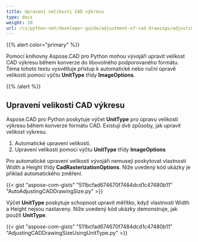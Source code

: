 ```yaml
---
title: Upravení velikosti CAD výkresu
type: docs
weight: 10
url: /cs/python-net/developer-guide/adjustment-of-cad-drawings/adjusting-cad-drawing-size/
---
```


{{% alert color="primary" %}}

Pomocí knihovny Aspose.CAD pro Python mohou vývojáři upravit velikost CAD výkresu během konverze do libovolného podporovaného formátu. Téma tohoto textu vysvětluje přístup k automatické nebo ruční úpravě velikosti pomocí výčtu **UnitType** třídy **ImageOptions**.

{{% /alert %}}

## **Upravení velikosti CAD výkresu**

Aspose.CAD pro Python poskytuje výčet **UnitType** pro úpravu velikosti výkresu během konverze formátu CAD. Existují dvě způsoby, jak upravit velikost výkresu.

1. Automatické upravení velikosti.
1. Upravení velikosti pomocí výčtu **UnitType** třídy **ImageOptions**

Pro automatické upravení velikosti vývojáři nemusejí poskytovat vlastnosti Width a Height třídy **CadRasterizationOptions**. Níže uvedený kód ukázky je příklad automatického změření.

{{< gist "aspose-com-gists" "511bcfad674670f7484dcd1c47480b11" "AutoAdjustingCADDrawingSize.py" >}}

Výčet **UnitType** poskytuje schopnost upravit měřítko, když vlastnosti Width a Height nejsou nastaveny. Níže uvedený kód ukázky demonstruje, jak použít **UnitType**.

{{< gist "aspose-com-gists" "511bcfad674670f7484dcd1c47480b11" "AdjustingCADDrawingSizeUsingUnitType.py" >}}
